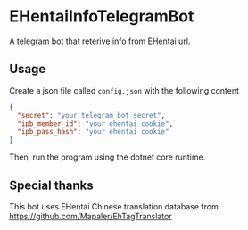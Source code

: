 # EHentaiInfoTelegramBot

A telegram bot that reterive info from EHentai url.

## Usage

Create a json file called ```config.json``` with the following content

```json
{
  "secret": "your telegram bot secret",
  "ipb_member_id": "your ehentai cookie",
  "ipb_pass_hash": "your ehentai cookie"
}
```

Then, run the program using the dotnet core runtime.

## Special thanks

This bot uses EHentai Chinese translation database from https://github.com/Mapaler/EhTagTranslator